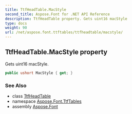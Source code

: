 ```yaml
---
title: TtfHeadTable.MacStyle
second_title: Aspose.Font for .NET API Reference
description: TtfHeadTable property. Gets uint16 macStyle
type: docs
weight: 90
url: /net/aspose.font.ttftables/ttfheadtable/macstyle/
---
```

## TtfHeadTable.MacStyle property

Gets uint16 macStyle.

```csharp
public ushort MacStyle { get; }
```

### See Also

* class [TtfHeadTable](../)
* namespace [Aspose.Font.TtfTables](../../ttfheadtable/)
* assembly [Aspose.Font](../../../)


